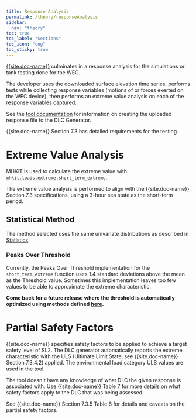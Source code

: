 ```yaml
---
title: Response Analysis
permalink: /theory/responseAnalysis
sidebar:
  nav: "theory"
toc: true
toc_label: "Sections"
toc_icon: "cog"
toc_sticky: true
---
```


[{{site.doc-name}}]({{site.doc-link}}) culminates in a response analysis for the simulations or tank testing done for the WEC. 

The developer uses the downloaded surface elevation time series, performs tests while collecting response variables (motions of or forces exerted on the WEC device), then performs an extreme value analysis on each of the response variables captured.

See the [tool documentation](/documentation/responseAnalysis) for information on creating the uploaded response file to the DLC Generator.

{{site.doc-name}} Section 7.3 has detailed requirements for the testing.

# Extreme Value Analysis

MHKiT is used to calculate the extreme value with [`mhkit.loads.extreme.short_term_extreme`](https://mhkit-software.github.io/MHKiT/mhkit-python/api.loads.html#mhkit.loads.extreme.short_term_extreme).

The extreme value analysis is performed to align with the {{site.doc-name}} Section 7.3 specifications, using a 3-hour sea state as the short-term period.

## Statistical Method

The method selected uses the same univariate distributions as described in [Statistics](/theory/stats#univariate-methods). 

### Peaks Over Threshold

Currently, the Peaks Over Threshold implementation for the `short_term_extreme` function uses 1.4 standard deviations above the mean as the Threshold value.  Sometimes this implementation leaves too few values to be able to approximate the extreme characteristic.  

**Come back for a future release where the threshold is automatically optimized using methods defined [here](https://www.mdpi.com/2077-1312/8/4/289).**

# Partial Safety Factors

{{site.doc-name}} specifies safety factors to be applied to achieve a target safety level of SL2.  The DLC generator automatically reports the extreme characteristic with the ULS (Ultimate Limit State, see {{site.doc-name}} Section 7.3.4.2) applied. The environmental load category ULS values are used in the tool.

The tool doesn't have any knowledge of what DLC the given response is associated with.  Use {{site.doc-name}} Table 7 for more details on what safety factors apply to the DLC that was being assessed.

See {{site.doc-name}} Section 7.3.5 Table 6 for details and caveats on the partial safety factors.









